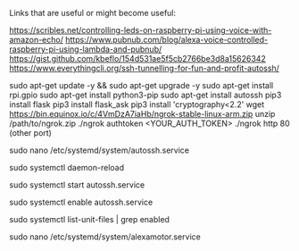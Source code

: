 Links that are useful or might become useful: 

https://scribles.net/controlling-leds-on-raspberry-pi-using-voice-with-amazon-echo/
https://www.pubnub.com/blog/alexa-voice-controlled-raspberry-pi-using-lambda-and-pubnub/
https://gist.github.com/kbeflo/154d531ae5f5cb2766be3d8a15626342
https://www.everythingcli.org/ssh-tunnelling-for-fun-and-profit-autossh/

sudo apt-get update -y && sudo apt-get upgrade -y
sudo apt-get install rpi.gpio
sudo apt-get install python3-pip
sudo apt-get install autossh
pip3 install flask
pip3 install flask_ask
pip3 install 'cryptography<2.2'
wget https://bin.equinox.io/c/4VmDzA7iaHb/ngrok-stable-linux-arm.zip
unzip /path/to/ngrok.zip
./ngrok authtoken <YOUR_AUTH_TOKEN>
./ngrok http 80 (other port)




sudo nano /etc/systemd/system/autossh.service

sudo systemctl daemon-reload

sudo systemctl start autossh.service

sudo systemctl enable autossh.service

sudo systemctl list-unit-files | grep enabled

sudo nano /etc/systemd/system/alexamotor.service